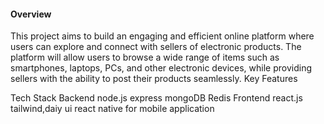 <p>
 <h4>Overview</h4> 
This project aims to build an engaging and efficient online platform where users can explore and connect with sellers of electronic products. The platform will allow users to browse a wide range of items such as smartphones, laptops, PCs, and other electronic devices, while providing sellers with the ability to post their products seamlessly.
Key Features

Tech Stack
Backend node.js express mongoDB Redis
Frontend 
react.js tailwind,daiy ui
react native for mobile application

</p>
